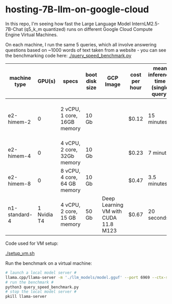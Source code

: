 # hosting-7B-llm-on-google-cloud

In this repo, I'm seeing how fast the Large Language Model InternLM2.5-7B-Chat (q5_k_m quantized) runs on different Google Cloud Compute Engine Virtual Machines.

On each machine, I run the same 5 queries, which all involve answering questions based on ~1000 words of text taken from a website - you can see the benchmarking code here: [./query_speed_benchmark.py](./query_speed_benchmark.py)

| machine type  | GPU(s)      | specs                        | boot disk size | GCP Image                            | cost per hour | mean inference time (single query) | all inference times (single queries)         |
| ------------- | ----------- | ---------------------------- | -------------- | ------------------------------------ | ------------- | ---------------------------------- | -------------------------------------------- |
| e2-himem-2    | 0           | 2 vCPU, 1 core, 16GB memory  | 10 Gb          |                                      | $0.12         | 15 minutes                         | 878 (I got bored and stopped after this one) |
| e2-himem-4    | 0           | 4 vCPU, 2 core, 32Gb memory  | 10 Gb          |                                      | $0.23         | 7 minutes                          | 418, 440, 422, 419, 435                      |
| e2-himem-8    | 0           | 8 vCPU, 4 core, 64 GB memory | 10 Gb          |                                      | $0.47         | 3.5 minutes                        | 205, 215, 209, 204, 215                      |
| n1-standard-4 | 1 Nvidia T4 | 4 vCPU, 2 core, 15 GB memory | 50 Gb          | Deep Learning VM with CUDA 11.8 M123 | $0.67         | 20 seconds                         | 7, 30, 13, 12, 41                            |

Code used for VM setup:

[./setup_vm.sh](./setup_vm.sh)

Run the benchmark on a virtual machine:

```bash
# launch a local model server #
llama.cpp/llama-server -m './llm_models/model.gguf' --port 6969 --ctx-size 2000 > /dev/null 2>&1 &
# run the benchmark #
python3 query_speed_benchmark.py
# stop the local model server #
pkill llama-server
```
